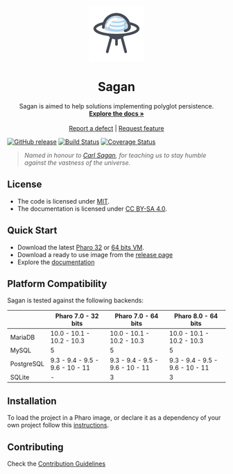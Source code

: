 <p align="center"><img src="assets/logos/128x128.png">
 <h1 align="center">Sagan</h1>
  <p align="center">
    Sagan is aimed to help solutions implementing polyglot persistence.
    <br>
    <a href="docs/"><strong>Explore the docs »</strong></a>
    <br>
    <br>
    <a href="https://github.com/ba-st/Sagan/issues/new?labels=Type%3A+Defect">Report a defect</a>
    |
    <a href="https://github.com/ba-st/Sagan/issues/new?labels=Type%3A+Feature">Request feature</a>
  </p>
</p>

[![GitHub release](https://img.shields.io/github/release/ba-st/Sagan.svg)](https://github.com/ba-st/Sagan/releases/latest)
[![Build Status](https://travis-ci.com/ba-st/Sagan.svg?branch=release-candidate)](https://travis-ci.com/ba-st/Sagan)
[![Coverage Status](https://coveralls.io/repos/github/ba-st/Sagan/badge.svg?branch=release-candidate)](https://coveralls.io/github/ba-st/Sagan?branch=release-candidate)

> *Named in honour to [Carl Sagan](https://en.wikipedia.org/wiki/Carl_Sagan), for teaching us to stay humble against the vastness of the universe.*

## License
- The code is licensed under [MIT](LICENSE).
- The documentation is licensed under [CC BY-SA 4.0](http://creativecommons.org/licenses/by-sa/4.0/).

## Quick Start

- Download the latest [Pharo 32](https://get.pharo.org/) or [64 bits VM](https://get.pharo.org/64/).
- Download a ready to use image from the [release page](https://github.com/ba-st/Sagan/releases/latest)
- Explore the [documentation](docs/)

## Platform Compatibility

Sagan is tested against the following backends:

| | Pharo 7.0 - 32 bits | Pharo 7.0 - 64 bits | Pharo 8.0 - 64 bits |
| ----------- | ------------- | -------------- | -------------- |
| MariaDB | 10.0 - 10.1 - 10.2 - 10.3 | 10.0 - 10.1 - 10.2 - 10.3 | 10.0 - 10.1 - 10.2 - 10.3 |
| MySQL | 5 | 5 | 5 |
| PostgreSQL | 9.3 - 9.4 - 9.5 - 9.6 - 10 - 11 | 9.3 - 9.4 - 9.5 - 9.6 - 10 - 11 | 9.3 - 9.4 - 9.5 - 9.6 - 10 - 11 |
| SQLite | - | 3 | 3 |

## Installation

To load the project in a Pharo image, or declare it as a dependency of your own project follow this [instructions](docs/Installation.md).

## Contributing

Check the [Contribution Guidelines](CONTRIBUTING.md)
